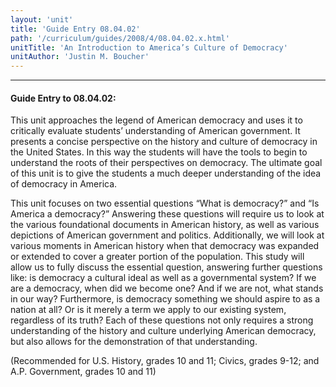 ```yaml
---
layout: 'unit'
title: 'Guide Entry 08.04.02'
path: '/curriculum/guides/2008/4/08.04.02.x.html'
unitTitle: 'An Introduction to America’s Culture of Democracy'
unitAuthor: 'Justin M. Boucher'
---
```


<body>
<hr/>
 <h4>
  Guide Entry to 08.04.02:
 </h4>
 <p>
  This unit approaches the legend of American democracy and uses it to critically evaluate students’ understanding of American government. It presents a concise perspective on the history and culture of democracy in the United States. In this way the students will have the tools to begin to understand the roots of their perspectives on democracy. The ultimate goal of this unit is to give the students a much deeper understanding of the idea of democracy in America.
 </p>
<p>
  This unit focuses on two essential questions “What is democracy?” and “Is America a democracy?” Answering these questions will require us to look at the various foundational documents in American history, as well as various depictions of American government and politics. Additionally, we will look at various moments in American history when that democracy was expanded or extended to cover a greater portion of the population. This study will allow us to fully discuss the essential question, answering further questions like: is democracy a cultural ideal as well as a governmental system? If we are a democracy, when did we become one? And if we are not, what stands in our way? Furthermore, is democracy something we should aspire to as a nation at all? Or is it merely a term we apply to our existing system, regardless of its truth? Each of these questions not only requires a strong understanding of the history and culture underlying American democracy, but also allows for the demonstration of that understanding.
 </p>
<p>
  (Recommended for U.S. History, grades 10 and 11; Civics, grades 9-12; and A.P. Government, grades 10 and 11)
 </p>

</body>
